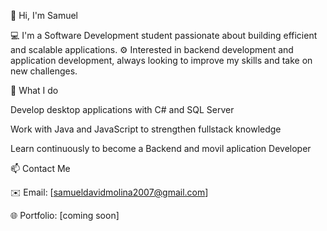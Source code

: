 👋 Hi, I'm Samuel

💻 I'm a Software Development student passionate about building efficient and scalable applications.
⚙️ Interested in backend development and application development, always looking to improve my skills and take on new challenges.

🌟 What I do

Develop desktop applications with C# and SQL Server

Work with Java and JavaScript to strengthen fullstack knowledge

Learn continuously to become a Backend and movil aplication Developer

📫 Contact Me

✉️ Email: [samueldavidmolina2007@gmail.com]

🌐 Portfolio: [coming soon]

